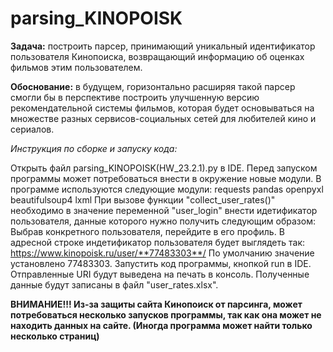 # parsing_KINOPOISK

**Задача:** построить парсер, принимающий уникальный идентификатор пользователя Кинопоиска, возвращающий информацию об оценках фильмов этим пользователем.

**Обоснование:** в будущем, горизонтально расширяя такой парсер смогли бы в перспективе построить улучшенную версию рекомендательной системы фильмов, которая будет основываться на множестве разных сервисов-социальных сетей для любителей кино и сериалов.

*Инструкция по сборке и запуску кода:*

Открыть файл parsing_KINOPOISK(HW_23.2.1).py в IDE. Перед запуском программы может потребоваться внести в окружение новые модули. В программе используются следующие модули: requests pandas openpyxl beautifulsoup4 lxml При вызове функции "collect_user_rates()" необходимо в значение переменной "user_login" внести идетификатор пользователя, данные которого нужно получить следующим образом: Выбрав конкретного пользователя, перейдите в его профиль. В адресной строке индетификатор пользователя будет выглядеть так: https://www.kinopoisk.ru/user/**77483303**/ По умолчанию значение установлено 77483303. Запустить код программы, кнопкой run в IDE. Отправленные URI будут выведена на печать в консоль. Полученные данные будут записаны в файл "user_rates.xlsx".

**ВНИМАНИЕ!!! Из-за защиты сайта Кинопоиск от парсинга, может потребоваться несколько запусков программы, так как она может не находить данных на сайте. (Иногда программа может найти только несколько страниц)**
